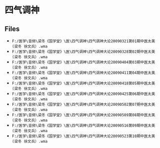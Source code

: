 # 四气调神

## Files

- `F:/医学\音频\梁冬《国学堂》\医\四气调神\四气调神大论20090321第01期中医太美(梁冬 徐文兵）.wma`
- `F:/医学\音频\梁冬《国学堂》\医\四气调神\四气调神大论20090328第02期中医太美(梁冬 徐文兵）.wma`
- `F:/医学\音频\梁冬《国学堂》\医\四气调神\四气调神大论20090404第03期中医太美(梁冬 徐文兵）.wma`
- `F:/医学\音频\梁冬《国学堂》\医\四气调神\四气调神大论20090411第04期中医太美(梁冬 徐文兵）.wma`
- `F:/医学\音频\梁冬《国学堂》\医\四气调神\四气调神大论20090418第05期中医太美(梁冬 徐文兵）.wma`
- `F:/医学\音频\梁冬《国学堂》\医\四气调神\四气调神大论20090425第06期中医太美(梁冬 徐文兵）.wma`
- `F:/医学\音频\梁冬《国学堂》\医\四气调神\四气调神大论20090502第07期中医太美(梁冬 徐文兵）.wma`
- `F:/医学\音频\梁冬《国学堂》\医\四气调神\四气调神大论20090509第08期中医太美(梁冬 徐文兵）.wma`
- `F:/医学\音频\梁冬《国学堂》\医\四气调神\四气调神大论20090516第09期中医太美(梁冬 徐文兵）.wma`
- `F:/医学\音频\梁冬《国学堂》\医\四气调神\四气调神大论20090523第10期中医太美(梁冬 徐文兵）.wma`
